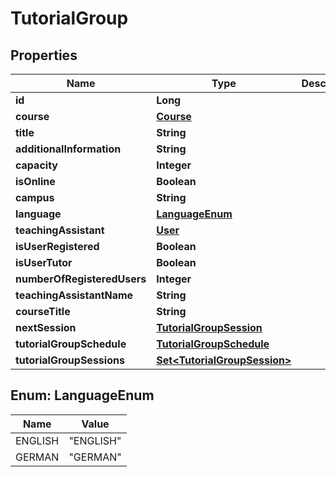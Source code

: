 

# TutorialGroup


## Properties

| Name | Type | Description | Notes |
|------------ | ------------- | ------------- | -------------|
|**id** | **Long** |  |  [optional] |
|**course** | [**Course**](Course.md) |  |  [optional] |
|**title** | **String** |  |  |
|**additionalInformation** | **String** |  |  [optional] |
|**capacity** | **Integer** |  |  [optional] |
|**isOnline** | **Boolean** |  |  |
|**campus** | **String** |  |  [optional] |
|**language** | [**LanguageEnum**](#LanguageEnum) |  |  [optional] |
|**teachingAssistant** | [**User**](User.md) |  |  [optional] |
|**isUserRegistered** | **Boolean** |  |  [optional] |
|**isUserTutor** | **Boolean** |  |  [optional] |
|**numberOfRegisteredUsers** | **Integer** |  |  [optional] |
|**teachingAssistantName** | **String** |  |  [optional] |
|**courseTitle** | **String** |  |  [optional] |
|**nextSession** | [**TutorialGroupSession**](TutorialGroupSession.md) |  |  [optional] |
|**tutorialGroupSchedule** | [**TutorialGroupSchedule**](TutorialGroupSchedule.md) |  |  [optional] |
|**tutorialGroupSessions** | [**Set&lt;TutorialGroupSession&gt;**](TutorialGroupSession.md) |  |  [optional] |



## Enum: LanguageEnum

| Name | Value |
|---- | -----|
| ENGLISH | &quot;ENGLISH&quot; |
| GERMAN | &quot;GERMAN&quot; |



